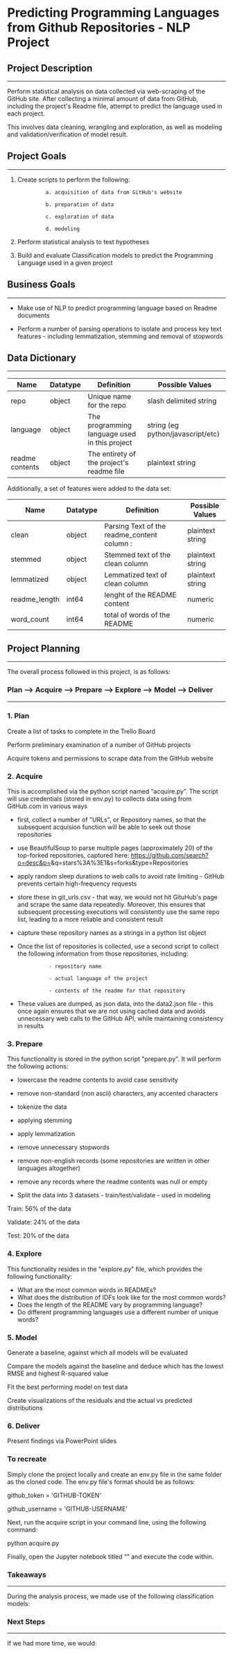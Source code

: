# Predicting Programming Languages from Github Repositories  - NLP Project 

 

## Project Description

-------------------

Perform statistical analysis on data collected via web-scraping of the GitHub site. After collecting a minimal amount of data from GitHub, including the project's Readme file, attempt to predict the language used in each project.

 

This involves data cleaning, wrangling and exploration, as well as modeling and validation/verification of model result.

 

## Project Goals

-------------

1. Create scripts to perform the following:

                a. acquisition of data from GitHub's website

                b. preparation of data

                c. exploration of data

                d. modeling

2. Perform statistical analysis to test hypotheses

3. Build and evaluate Classification models to predict the Programming Language used in a given project

 

## Business Goals

--------------

- Make use of NLP to predict programming language based on Readme documents

- Perform a number of parsing operations to isolate and process key text features - including lemmatization, stemming and removal of stopwords

 


 

## Data Dictionary

---------------

| Name |   Datatype   |      Definition    |    Possible Values  |
| ----- | ----- | ----- |----- |
| repo  |     object  | Unique name for the repo |  slash delimited string|
| language |  object | The programming language used in this project | string (eg python/javascript/etc) |
| readme contents     |   object |  The entirety of the project's readme file | plaintext string |

 

Additionally, a set of features were added to the data set:

 

| Name  |  Datatype    |         Definition     |       Possible Values |
| ----- | ----- | ----- |----- |
| clean |  object|  Parsing Text of the readme_content column  :| plaintext string  |
| stemmed |  object |  Stemmed text of the clean column | plaintext string  |
| lemmatized | object| Lemmatized text of clean  column | plaintext string  |
| readme_length |  int64  | lenght of the README content |  numeric |
| word_count | int64  | total of words of the README  | numeric |


 

## Project Planning

----------------

The overall process followed in this project, is as follows:

 

###  Plan  -->  Acquire   --> Prepare  --> Explore  --> Model  --> Deliver


--------------

### 1. Plan

Create a list of tasks to complete in the Trello Board

Perform preliminary examination of a number of GitHub projects

Acquire tokens and permissions to scrape data from the GitHub website

 

### 2. Acquire

This is accomplished via the python script named “acquire.py”. The script will use credentials (stored in env.py) to collects data using from GitHub.com in various ways

- first, collect a number of "URLs", or Repository names, so that the subsequent acquision function will be able to seek out those repositories

- use BeautifulSoup to parse multiple pages (approximately 20) of the top-forked repositories, captured here: https://github.com/search?o=desc&p=<pageNumber>&q=stars%3A%3E1&s=forks&type=Repositories

- apply random sleep durations to web calls to avoid rate limiting - GitHub prevents certain high-frequency requests

- store these in git_urls.csv - that way, we would not hit GituHub's page and scrape the same data repeatedly. Moreover, this ensures that subsequent processing executions will consistently use the same repo list, leading to a more reliable and consistent result

- capture these repository names as a strings in  a python list object

- Once the list of repositories is collected, use a second script to collect the following information from those repositories, including:

                - repository name

                - actual language of the project

                - contents of the readme for that repository

- These values are dumped, as json data, into the data2.json file - this once again ensures that we are not using cached data and avoids unnecessary web calls to the GitHub API, while maintaining consistency in results

 

### 3. Prepare

This functionality is stored in the python script "prepare.py". It will perform the following actions:

- lowercase the readme contents to avoid case sensitivity

- remove non-standard (non ascii) characters, any accented characters

- tokenize the data

- applying stemming

- apply lemmatization

- remove unnecessary stopwords

- remove non-english records (some repositories are written in other languages altogether)

- remove any records where the readme contents was null or empty

- Split the data into 3 datasets - train/test/validate - used in modeling

Train: 56% of the data

Validate: 24% of the data

Test: 20% of the data

 

### 4. Explore

This functionality resides in the "explore.py" file, which provides the following functionality:

- What are the most common words in READMEs?
- What does the distribution of IDFs look like for the most common words?
- Does the length of the README vary by programming language?
- Do different programming languages use a different number of unique words?
 

 

### 5. Model

Generate a baseline, against which all models will be evaluated

Compare the models against the baseline and deduce which has the lowest RMSE and highest R-squared value

Fit the best performing model on test data

Create visualizations of the residuals and the actual vs predicted distributions

 

### 6. Deliver

Present findings via PowerPoint slides


### To recreate

Simply clone the project locally and create an env.py file in the same folder as the cloned code. The env.py file's format should be as follows:

 
github_token = 'GITHUB-TOKEN'

github_username = 'GITHUB-USERNAME'


Next, run the acquire script in your command line, using the following command:

python acquire.py

 

Finally, open the Jupyter notebook titled “” and execute the code within.

 


### Takeaways

---------

During the analysis process, we made use of the following classification  models:

 

 

### Next Steps

----------

If we had more time, we would:
